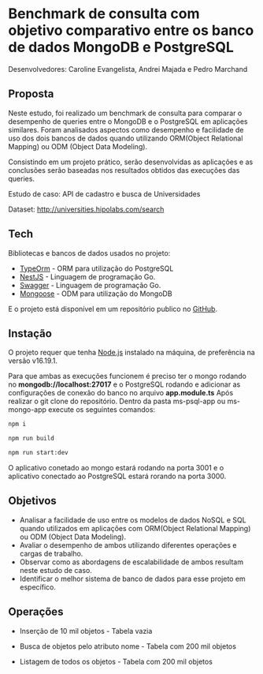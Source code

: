 # Benchmark de consulta com objetivo comparativo entre os banco de dados MongoDB e PostgreSQL


Desenvolvedores: Caroline Evangelista, Andrei Majada e Pedro Marchand

## Proposta

Neste estudo, foi realizado um benchmark de consulta para comparar o desempenho de queries entre o MongoDB e o PostgreSQL em aplicações similares. Foram analisados aspectos como desempenho e facilidade de uso dos dois bancos de dados quando utilizando ORM(Object Relational Mapping) ou ODM (Object Data Modeling).

Consistindo em um projeto prático, serão desenvolvidas as aplicações e as conclusões serão baseadas nos resultados obtidos das execuções das queries. 

Estudo de caso: API de cadastro e busca de Universidades

Dataset: http://universities.hipolabs.com/search


## Tech

Bibliotecas e bancos de dados usados no projeto: 

- [TypeOrm] - ORM para utilização do PostgreSQL
- [NestJS] - Linguagem de programação Go.
- [Swagger] - Linguagem de programação Go.
- [Mongoose] - ODM para utilização do MongoDB 

E o projeto está disponível em um repositório publico no [GitHub].
## Instação

O projeto requer que tenha [Node.js] instalado na máquina, de preferência na versão v16.19.1.

Para que ambas as execuções funcionem é preciso ter o mongo rodando no **mongodb://localhost:27017** e o PostgreSQL rodando e adicionar as configurações de conexão do banco no arquivo **app.module.ts**
Após realizar o git clone do repositório. Dentro da pasta ms-psql-app ou ms-mongo-app execute os seguintes comandos: 

```sh
npm i
```

```sh
npm run build
```

```sh
npm run start:dev
```
O aplicativo conetado ao mongo estará rodando na porta 3001 e o aplicativo conectado ao PostgreSQL estará rorando na porta 3000.

## Objetivos
- Analisar a facilidade de uso entre os modelos de dados NoSQL e SQL quando utilizados em aplicações com ORM(Object Relational Mapping) ou ODM (Object Data Modeling). 
- Avaliar o desempenho de ambos utilizando diferentes operações e cargas de trabalho. 
- Observar como as abordagens de escalabilidade de ambos resultam neste estudo de caso.  
- Identificar o melhor sistema de banco de dados para esse projeto em específico.

## Operações
- Inserção de 10 mil objetos - Tabela vazia
- Busca de objetos pelo atributo nome - Tabela com 200 mil objetos
- Listagem de todos os objetos - Tabela com 200 mil objetos


   [TypeOrm]: <https://typeorm.io/>
   [GitHub]: <https://github.com/>
   [NestJS]: <https://nestjs.com/>
   [Swagger]: <https://swagger.io/>
   [Mongoose]: <https://mongoosejs.com/>
   [Node.js]: <https://nodejs.org/en>
